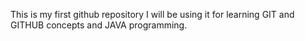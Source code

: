 This is my first github repository
I will be using it for learning GIT and GITHUB concepts and JAVA programming.

